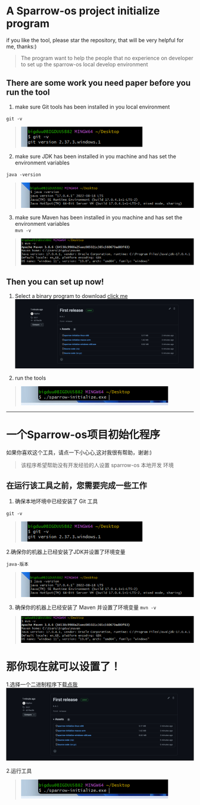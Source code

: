 # A Sparrow-os project initialize program

if you like the tool, please star the repository, that will be very helpful for me, thanks:)

> The program want to help the people that no experience on developer to set up the sparrow-os local develop
> environment

## There are some work you need paper before you run the tool

1. make sure Git tools has been installed in you local environment

`git -v`
> ![.image/img_1.png](.image/img_1.png)

2. make sure JDK has been installed in you machine and has set the environment variables

`java -version`
> ![.image/img.png](.image/img.png)

3. make sure Maven has been installed in you machine and has set the environment variables  
   `mvn -v`

> ![.image/img_2.png](.image/img_2.png)

## Then you can set up now!

1. Select a binary program to download [click me](https://github.com/bigduu/sparrow-initialize/releases)
   ![img.png](.image/release.png)

2. run the tools

> ![img.png](.image/run.png)
-------------------------

# 一个Sparrow-os项目初始化程序

如果你喜欢这个工具，请点一下小心心,这对我很有帮助，谢谢:)

> 该程序希望帮助没有开发经验的人设置 sparrow-os 本地开发
> 环境

## 在运行该工具之前，您需要完成一些工作

1. 确保本地环境中已经安装了 Git 工具

`git -v`
> ![.image/img_1.png](.image/img_1.png)

2.确保你的机器上已经安装了JDK并设置了环境变量

`java-版本`
> ![.image/img.png](.image/img.png)

3. 确保你的机器上已经安装了 Maven 并设置了环境变量
   `mvn -v`

> ![.image/img_2.png](.image/img_2.png)

# 那你现在就可以设置了！

1.选择一个二进制程序下载[点我](https://github.com/bigduu/sparrow-initialize/releases)
![img.png](.image/release.png)

2.运行工具

> ![img.png](.image/run.png)
